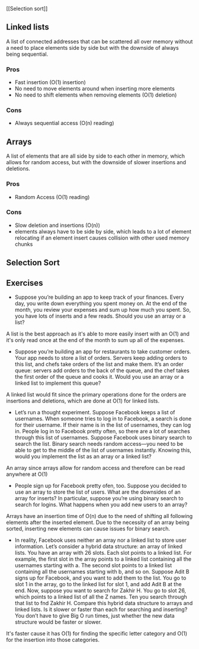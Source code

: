 [[Selection sort]]
## Linked lists

A list of connected addresses that can be scattered all over memory without a need to place elements side by side but with the downside of always being sequential.

### Pros

- Fast insertion (O(1) insertion)
- No need to move elements around when inserting more elements
- No need to shift elements when removing elements (O(1) deletion)

### Cons

- Always sequential access (O(n) reading)
## Arrays

A list of elements that are all side by side to each other in memory, which allows for random access, but with the downside of slower insertions and deletions.

### Pros

- Random Access (O(1) reading)

### Cons

- Slow deletion and insertions (O(n))
- elements always have to be side by side, which leads to a lot of element relocating if an element insert causes collision with other used memory chunks

## Selection Sort
## Exercises

- Suppose you’re building an app to keep track of your finances. Every day, you write down everything you spent money on. At the end of the month, you review your expenses and sum up how much you spent. So, you have lots of inserts and a few reads. Should you use an array or a list?

A list is the best approach as it's able to more easily insert with an O(1) and it's only read once at the end of the month to sum up all of the expenses.

- Suppose you’re building an app for restaurants to take customer orders. Your app needs to store a list of orders. Servers keep adding orders to this list, and chefs take orders of the list and make them. It’s an order queue: servers add orders to the back of the queue, and the chef takes the first order of the queue and cooks it. Would you use an array or a linked list to implement this queue?

A linked list would fit since the primary operations done for the orders are insertions and deletions, which are done at O(1) for linked lists.

- Let’s run a thought experiment. Suppose Facebook keeps a list of usernames. When someone tries to log in to Facebook, a search is done for their username. If their name is in the list of usernames, they can log in. People log in to Facebook pretty often, so there are a lot of searches through this list of usernames. Suppose Facebook uses binary search to search the list. Binary search needs random access—you need to be able to get to the middle of the list of usernames instantly. Knowing this, would you implement the list as an array or a linked list?

An array since arrays allow for random access and therefore can be read anywhere at O(1)

- People sign up for Facebook pretty ofen, too. Suppose you decided to use an array to store the list of users. What are the downsides of an array for inserts? In particular, suppose you’re using binary search to search for logins. What happens when you add new users to an array?

Arrays have an insertion time of O(n) due to the need of shifting all following elements after the inserted element. Due to the necessity of an array being sorted, inserting new elements can cause issues for binary search.

- In reality, Facebook uses neither an array nor a linked list to store user information. Let’s consider a hybrid data structure: an array of linked lists. You have an array with 26 slots. Each slot points to a linked list. For example, the first slot in the array points to a linked list containing all the usernames starting with a. The second slot points to a linked list containing all the usernames starting with b, and so on. Suppose Adit B signs up for Facebook, and you want to add them to the list. You go to slot 1 in the array, go to the linked list for slot 1, and add Adit B at the end. Now, suppose you want to search for Zakhir H. You go to slot 26, which points to a linked list of all the Z names. Ten you search through that list to fnd Zakhir H. Compare this hybrid data structure to arrays and linked lists. Is it slower or faster than each for searching and inserting? You don’t have to give Big O run times, just whether the new data structure would be faster or slower.

It's faster cause it has O(1) for finding the specific letter category and O(1) for the insertion into those categories.